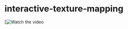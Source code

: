 # interactive-texture-mapping

[![Watch the video]([http://www.youtube.com/watch?v=VIDEO_ID](https://youtu.be/gDXCcjgzn0c)https://youtu.be/gDXCcjgzn0c)
